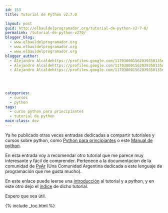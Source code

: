 ```yaml
---
id: 153
title: Tutorial de Python v2.7.0

layout: post
guid: http://elbauldelprogramador.org/tutorial-de-python-v2-7-0/
permalink: /tutorial-de-python-v270/
blogger_blog:
  - www.elbauldelprogramador.org
  - www.elbauldelprogramador.org
  - www.elbauldelprogramador.org
blogger_author:
  - Alejandro Alcaldehttps://profiles.google.com/117030001562039350135noreply@blogger.com
  - Alejandro Alcaldehttps://profiles.google.com/117030001562039350135noreply@blogger.com
  - Alejandro Alcaldehttps://profiles.google.com/117030001562039350135noreply@blogger.com

  
  
  
categories:
  - cursos
  - python
tags:
  - curso python para principiantes
  - tutorial de python
main-class: dev
---
```

<div class="icopy">
</div>

Ya he publicado otras veces entradas dedicadas a compartir tutoriales y cursos sobre python, como [Python para principiantes][1] o este [Manual de python][2].

En esta entrada voy a recomendar otro tutorial que me parece muy interesante y fácil de comprender. Pertenece a la documentacion de la comunidad de [PyAr][3] (Una Comunidad Argentina dedicada a este lenguaje de programación que me gusta mucho).  
  
<!--ad-->



En este enlace puede leerse una <a target="_blank" href="http://docs.python.org.ar/tutorial/index.html">introducción</a> al tutorial y a python, y en este otro dejo el <a target="_blank" href="http://docs.python.org.ar/tutorial/contenido.html">índice</a> de dicho tutorial.

Espero que sea útil.



 [1]: https://elbauldelprogramador.com/python-para-principiantes/
 [2]: https://elbauldelprogramador.com/manual-de-python/
 [3]: http://python.org.ar/pyar/

{% include _toc.html %}
